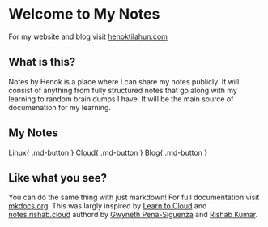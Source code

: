 # Welcome to My Notes

For my website and blog visit [henoktilahun.com](https://www.henoktilahun.com)

## What is this?

Notes by Henok is a place where I can share my notes publicly. It will consist of anything from fully structured notes that go along with my learning to random brain dumps I have. It will be the main source of documenation for my learning.

## My Notes
[Linux](./Linux/overview.md){ .md-button }
[Cloud](./Cloud/crc.md){ .md-button }
[Blog](https://www.henoktilahun.com/tag/blogs/){ .md-button }

## Like what you see?

You can do the same thing with just markdown! For full documentation visit [mkdocs.org](https://www.mkdocs.org). This was largly inspired by [Learn to Cloud](https://learntocloud.guide/) and [notes.rishab.cloud](https://notes.rishab.cloud/) authord by [Gwyneth Pena-Siguenza](https://twitter.com/madebygps) and [Rishab Kumar](https://twitter.com/rishabk7).